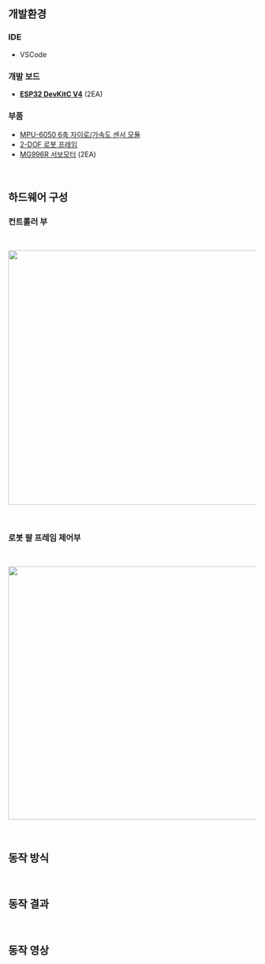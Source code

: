 ## 개발환경
### IDE
* VSCode 

### 개발 보드
* [**ESP32 DevKitC V4**](https://docs.espressif.com/projects/esp-idf/en/latest/esp32/hw-reference/esp32/get-started-devkitc.html) (2EA) 

### 부품
* [MPU-6050 6축 자이로/가속도 센서 모듈](https://www.devicemart.co.kr/goods/view?no=1247052)
* [2-DOF 로봇 프레임](https://ko.aliexpress.com/item/4000185708888.html)
* [MG996R 서보모터](https://www.devicemart.co.kr/goods/view?no=1313388) (2EA)

<br>

## 하드웨어 구성

### 컨트롤러 부
<br>
<p align="center">
   <img src="https://user-images.githubusercontent.com/70312248/170770820-49075cdf-1bb7-4fd7-8ffb-f8118a135698.png" width="519" height="515"/>  
</p> 
<br>

### 로봇 팔 프레임 제어부
<br>
<p align="center">
   <img src="https://user-images.githubusercontent.com/70312248/170773508-556b59fd-6531-473e-b96a-3091d0d5c420.png" width="769" height="513"/>  
</p> 
<br>



## 동작 방식


<br>

## 동작 결과

<br>

## 동작 영상

